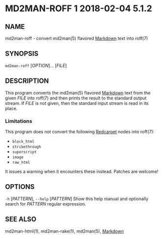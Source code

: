 # MD2MAN-ROFF 1                   2018-02-04                            5.1.2

## NAME

md2man-roff - convert md2man(5) flavored [Markdown] text into roff(7)

## SYNOPSIS

`md2man-roff` [*OPTION*]... [*FILE*]

## DESCRIPTION

This program converts the md2man(5) flavored [Markdown] text from the given
*FILE* into roff(7) and then prints the result to the standard output stream.
If *FILE* is not given, then the standard input stream is read in its place.

### Limitations

This program does not convert the following [Redcarpet] nodes into roff(7):

  * `block_html`
  * `strikethrough`
  * `superscript`
  * `image`
  * `raw_html`

It issues a warning when it encounters these instead.  Patches are welcome!

## OPTIONS

`-h` [*PATTERN*], `--help` [*PATTERN*]
  Show this help manual and optionally search for *PATTERN* regular expression.

## SEE ALSO

md2man-html(1), md2man-rake(1), md2man(5), [Markdown]

[Redcarpet]: https://github.com/vmg/redcarpet
[Markdown]: http://daringfireball.net/projects/markdown/syntax
